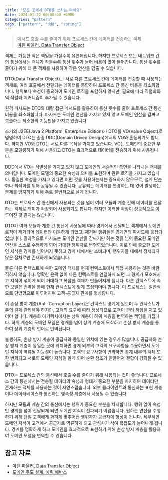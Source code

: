 ```yaml
---
title: "모든 곳에서 DTO를 쓰지는 마세요"
date: 2024-01-22 00:00:00 +0900
categories: "pattern"
tags: ["pattern", "ddd", "spring"]
---
```


> 메서드 호출 수를 줄이기 위해 프로세스 간에 데이터를 전송하는 객체  
> [마틴 파울러, Data Transfer Object](https://martinfowler.com/eaaCatalog/dataTransferObject.html)

객체는 가능한 작은 책임을 가질수록 유연해집니다. 하지만 프로세스 또는 네트워크 간의 통신에서는 객체가 작을수록 통신 횟수가 늘어 비용이 많이 들어갑니다. 통신 횟수를 줄이기 위해 더 큰 객체를 사용하여 작은 연산을 감출 수 있습니다. 

DTO(Data Transfer Object)는 서로 다른 프로세스 간에 데이터를 전송할 때 사용되는 객체로, 여러 호출에서 전달되는 데이터를 통합하여 프로세스 간 통신 비용을 최소화합니다. 행위보다 속성이 중요하여 도메인 로직을 포함하지 않지만, 필요에 따라 직렬화와 역 직렬화 메커니즘이 추가될 수 있습니다.

원격 파사드는 DTO와 대량 접근 메서드를 활용하여 통신 횟수를 줄여 프로세스 간 통신 비용을 최소화합니다. 파사드는 도메인 연산을 가지고 있지 않고 도메인 연산을 감싸고 호출하는 최소한의 기능만을 가지고 있습니다.

초기의 J2EE(Java 2 Platform, Enterprise Edition)가 DTO를 VO(Value Object)로 명명하여 DTO는 종종 DDD(Domain Driven Design)에서의 VO와 혼동되기도 합니다. 하지만 VO와 DTO는 서로 다른 목적을 가지고 있습니다. VO는 도메인의 중요한 부분을 모델링하기 위해 사용되고 DTO는 효과적으로 데이터를 전송하기 위해 사용됩니다.

DDD에서 VO는 식별성을 가지고 있지 않고 도메인의 서술적인 측면을 나타내는 객체를 의미합니다. 도메인 모델의 중요한 속성과 의미를 표현하며 관련 로직을 가지고 있습니다. 동일한 속성을 가지고 있다면 어떤 것을 사용하는지는 중요하지 않으므로, 설계 단순화나 최적화를 위해 공유될 수 있습니다. 공유되는 데이터를 변경하는 데 있어 발생하는 문제를 방지하기 위해 주로 불변적으로 설계 됩니다.

DTO는 프로세스 간 통신에서 사용되는 것을 넘어 여러 모듈과 계층 간에 데이터를 전달하는 객체로 의미가 확장되어 사용되기도 합니다. 하지만 이러한 확장이 성공적으로 이루어진 것 같지는 않습니다.

DTO가 여러 모듈과 계층 간 통신에 사용됨에 따라 경계에서 전달되는 객체에서 도메인 로직이 제거되어 데이터만 이동하게 되었고, 제거된 행위들은 경계면의 파사드에 응집되었습니다. 결과적으로 파사드는 도메인 연산을 감싸기만 하는 것을 넘어 중요한 도메인 연산을 스스로 수행하게 되어 거대한 행위자로 변형되었습니다. 이로 인해 중요한 도메인 지식은 경계를 넘어서지 못하고 경계 내에서만 소비되며, 행위자들 내에서 정제되지 않은 절차로만 존재하게 되었습니다.

물론 다른 컨텍스트에 속한 도메인 객체를 현재 컨텍스트에서 직접 사용하는 것은 바람직하지 않습니다. 명확한 윤곽 없이 다른 컨텍스트를 연결하게 되면 그 경계가 모호해지고 지식이 섞이게 되어 거대하고 복잡한 객체가 만들어지게 됩니다. 다른 컨텍스트에 속한 모델은 번역을 통해 현재 컨텍스트에 맞게 조정되어야 합니다. 이 프로세스는 일반적으로 단방향으로 이루어지며 고객-공급자 관계를 형성합니다. 

이 손상 방지 계층(Anti-Corruption Layer)은 컨텍스트 경계에 있으며 두 컨텍스트가 주의 깊게 관리해야 하지만, 고객의 요구에 따라 생성되므로 고객이 관리 책임을 지고 있어야 합니다. 계층화 아키텍처에서는 상위 계층이 하위 계층을 번역하는 책임을 가집니다. 하위 계층의 도메인 모델은 경계를 넘어 상위 계층에 도착하고 손상 방지 계층을 통하여 상위 계층의 언어로 번역됩니다.

불행히도, 손상 방지 계층이 공급자와 동일한 위치에 있는 경우가 많습니다. 공급자와 손상 방지 계층이 동일한 곳에 위치하면 경계 외부의 고객의 요구사항을 수용하면서 도메인 지식이 역류될 가능성이 높습니다. 고객의 요구사항이 변화하면 경계 내부의 객체 또한 변화되고 서로의 도메인 지식을 알게 되어 순환 참조가 만들어져 결합이 강화될 수 있습니다.

DTO는 프로세스 간의 통신에서 호출 수를 줄이기 위해 사용되는 것이 좋습니다. 프로세스 간의 통신에서는 전송될 데이터의 속성과 형태가 중요한 부분을 차지하여 데이터만 존재하는 객체를 사용하는 것이 자연스럽습니다. 외부 클라이언트와 통신하는 표현 계층이나 데이터베이스와 통신하는 영속성 계층에서 사용될 수 있습니다.

하지만 모듈과 계층 간의 통신에서는 행위가 중요한 부분을 차지합니다. 행위 없이 속성만 경계를 넘어 전달되게 되면 도메인 지식이 전파되기 어렵습니다. 원하는 연산을 수행하기 위해 단일 고객에게 과하게 맞추어진 행위자가 공급자에 형성이 됩니다. 세부적인 도메인 지식이 고객에서 공급자로 역류하게 되고 관심사가 섞여 복잡도가 늘어나게 됩니다. 경계를 명확하게 하고 도메인을 효과적으로 표현하기 위해 손상 방지 계층을 활용하여 도메인 모델을 변역할 수 있습니다.

## 참고 자료

- [마틴 파울러, Data Transfer Object](https://martinfowler.com/eaaCatalog/dataTransferObject.html)
- [도메인 주도 설계, 에릭 에반스](https://product.kyobobook.co.kr/detail/S000001514402)
